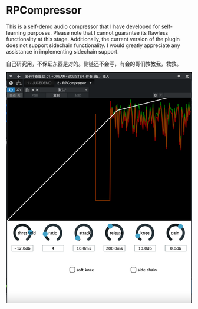 # RPCompressor
This is a self-demo audio compressor that I have developed for self-learning purposes. Please note that I cannot guarantee its flawless functionality at this stage. Additionally, the current version of the plugin does not support sidechain functionality. I would greatly appreciate any assistance in implementing sidechain support.

自己研究用，不保证东西是对的。侧链还不会写，有会的哥们教教我，救救。

![avatar](https://github.com/RPKU/RPCompressor/blob/master/md_photo/preview.png)
